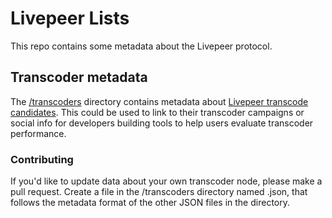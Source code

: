 # Livepeer Lists

This repo contains some metadata about the Livepeer protocol.

## Transcoder metadata

The [/transcoders](https://github.com/dob/livepeer-lists/tree/master/transcoders) directory contains metadata about [Livepeer transcode candidates](https://explorer.livepeer.org/transcoders). This could be used to link to their transcoder campaigns or social info for developers building tools to help users evaluate transcoder performance.

### Contributing

If you'd like to update data about your own transcoder node, please make a pull request. Create a file in the /transcoders directory named <your-eth-address>.json, that follows the metadata format of the other JSON files in the directory.
